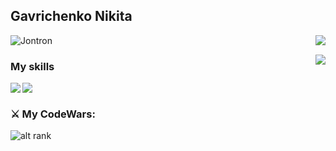 ## Gavrichenko Nikita

<img align="right" src="https://github-readme-stats.vercel.app/api?username=Hikkrir&count_private=true&show_icons=true&theme=tokyonight&hide_border=true"/>

![Jontron](https://user-images.githubusercontent.com/105012415/174044510-a6b78368-b102-4f35-b2f4-91a395bbf582.gif)

<img align="right" src="https://github-readme-stats.vercel.app/api/wakatime?username=Hikkrir&theme=dark"/>

### My skills
<img align="left" src="https://img.shields.io/badge/Python-14354C?style=for-the-badge&logo=python&logoColor=white"/>
<img align="left" src="https://img.shields.io/badge/SQLite-07405E?style=for-the-badge&logo=sqlite&logoColor=white"/>

<br>
     
### ⚔️ My CodeWars:
![alt rank](https://www.codewars.com/users/Hikkrir/badges/small)
